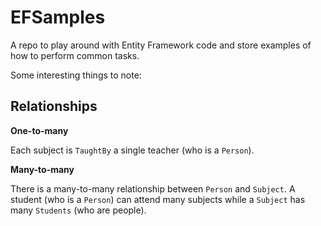 # EFSamples

A repo to play around with Entity Framework code and store examples of how to perform common tasks.

Some interesting things to note:

## Relationships

**One-to-many**

Each subject is `TaughtBy` a single teacher (who is a `Person`).

**Many-to-many**

There is a many-to-many relationship between `Person` and `Subject`. A student (who is a `Person`) can attend many subjects while a `Subject` has many `Students` (who are people).

